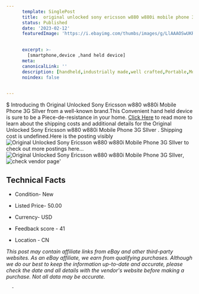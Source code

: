 ```yaml
---
      template: SinglePost
      title:  original unlocked sony ericsson w880 w880i mobile phone 3g silver 
      status: Published
      date: '2023-02-12'
      featuredImage: 'https://i.ebayimg.com/thumbs/images/g/LlAAAOSwUKRi8cIs/s-l225.jpg'
       

      excerpt: >-
        [smartphone,device ,hand held device]
      meta:
      canonicalLink: ''
      description: [handheld,industrially made,well crafted,Portable,Mobile,Compact,Convenient,Lightweight,Maneuverable,Man-portable,Miniature,Carriable,Hand-held,Light,Holdable,Transportable,Mobile device,Pocket-sized,On-the-go,Wireless,Cordless,Compact size,Convenient size, smartphone,device ,hand held device]
      noindex: false
      

---
```

$
      Introducing th  Original Unlocked Sony Ericsson w880 w880i Mobile Phone 3G SIlver  from a well-known brand.This Convenient hand held device is sure to be a Piece-de-resistance in your home. [Click Here](https://www.ebay.com/itm/195275171307?hash=item2d774ea5eb%3Ag%3ALlAAAOSwUKRi8cIs&mkevt=1&mkcid=1&mkrid=711-53200-19255-0&campid=%253CePNCampaignId%253E&customid=%253CreferenceId%253E&toolid=10049) to read more to learn about the shipping costs and additional details for the  Original Unlocked Sony Ericsson w880 w880i Mobile Phone 3G SIlver . Shipping cost is undefined.Here is the posting visibly ![ Original Unlocked Sony Ericsson w880 w880i Mobile Phone 3G SIlver ](https://i.ebayimg.com/thumbs/images/g/LlAAAOSwUKRi8cIs/s-l225.jpg) to check out more postings here... ![ Original Unlocked Sony Ericsson w880 w880i Mobile Phone 3G SIlver ](https://i.ebayimg.com/images/g/LlAAAOSwUKRi8cIs/s-l1600.jpg), ![check vendor page](https://origin-galleryplus.ebayimg.com/ws/web/195275171307_2_0_1/225x225.jpg,https://origin-galleryplus.ebayimg.com/ws/web/195275171307_3_0_1/225x225.jpg,https://origin-galleryplus.ebayimg.com/ws/web/195275171307_4_0_1/225x225.jpg,https://origin-galleryplus.ebayimg.com/ws/web/195275171307_5_0_1/225x225.jpg,https://origin-galleryplus.ebayimg.com/ws/web/195275171307_6_0_1/225x225.jpg,https://origin-galleryplus.ebayimg.com/ws/web/195275171307_7_0_1/225x225.jpg,https://origin-galleryplus.ebayimg.com/ws/web/195275171307_8_0_1/225x225.jpg,https://origin-galleryplus.ebayimg.com/ws/web/195275171307_9_0_1/225x225.jpg,https://origin-galleryplus.ebayimg.com/ws/web/195275171307_10_0_1/225x225.jpg,https://origin-galleryplus.ebayimg.com/ws/web/195275171307_11_0_1/225x225.jpg,https://origin-galleryplus.ebayimg.com/ws/web/195275171307_12_0_1/225x225.jpg)'

      

 ## Technical Facts 



     
      

 - Condition- New 


      

 - Listed Price- 50.00 


      

 - Currency- USD 


      

 - Feedback score - 41 


      

 - Location - CN 


      
      

 *_This post may contain affiliate links from eBay and other third-party websites. As an eBay affiliate, we earn from qualifying purchases. Although we do our best to keep the information up-to-date and accurate, please check the date and all details with the vendor's website before making a purchase. Not all data may be accurate._*




      -
